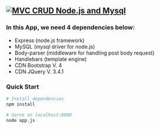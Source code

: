 ## [![MVC CRUD Node.js and Mysql](https://nspej.sse.codesandbox.io/ "Live Demo")](https://nspej.sse.codesandbox.io/)

### In this App, we need 4 dependencies below:

- Express (node.js framework)
- MySQL (mysql driver for node.js)
- Body-parser (middleware for handling post body request)
- Handlebars (template engine)
- CDN Bootstrap V. 4
- CDN JQuery V. 3.4.1

### Quick Start

```bash
# Install dependencies
npm install

# Serve on localhost:8000
node app.js
```
